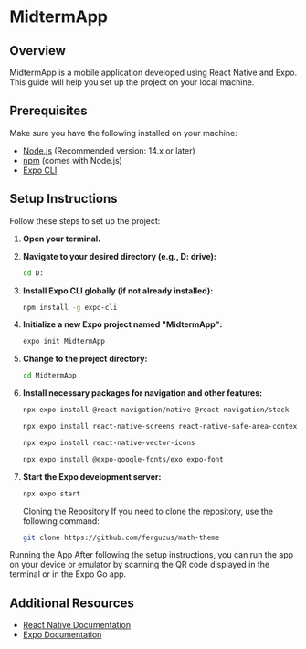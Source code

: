 # MidtermApp

## Overview

MidtermApp is a mobile application developed using React Native and Expo. This guide will help you set up the project on your local machine.

## Prerequisites

Make sure you have the following installed on your machine:

- [Node.js](https://nodejs.org/) (Recommended version: 14.x or later)
- [npm](https://www.npmjs.com/get-npm) (comes with Node.js)
- [Expo CLI](https://docs.expo.dev/get-started/installation/)

## Setup Instructions

Follow these steps to set up the project:

1. **Open your terminal.**
   
2. **Navigate to your desired directory (e.g., D: drive):**
    ```bash
   cd D:
    ```
3. **Install Expo CLI globally (if not already installed):**
    ```bash
    npm install -g expo-cli
    ```
4. **Initialize a new Expo project named "MidtermApp":**
    ```bash
    expo init MidtermApp
    ```
5. **Change to the project directory:**
    ```bash
    cd MidtermApp
    ```
6. **Install necessary packages for navigation and other features:**
    ```bash
    npx expo install @react-navigation/native @react-navigation/stack
    ```
    ```bash
    npx expo install react-native-screens react-native-safe-area-context
    ```    
    ```bash
    npx expo install react-native-vector-icons
    ```   
    ```bash
    npx expo install @expo-google-fonts/exo expo-font
    ```   

7. **Start the Expo development server:**
    ```bash
    npx expo start   
    ```
   Cloning the Repository
If you need to clone the repository, use the following command:

   ```bash
   git clone https://github.com/ferguzus/math-theme

Running the App
After following the setup instructions, you can run the app on your device or emulator by scanning the QR code displayed in the terminal or in the Expo Go app.

   ## Additional Resources

   - [React Native Documentation](https://reactnative.dev/docs/getting-started)
   - [Expo Documentation](https://docs.expo.dev/)
